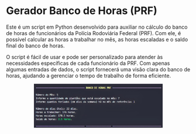 # Gerador Banco de Horas (PRF)

Este é um script em Python desenvolvido para auxiliar no cálculo do banco de horas de funcionários da Polícia Rodoviária Federal (PRF). Com ele, é possível calcular as horas a trabalhar no mês, as horas escaladas e o saldo final do banco de horas.

O script é fácil de usar e pode ser personalizado para atender às necessidades específicas de cada funcionário da PRF. Com apenas algumas entradas de dados, o script fornecerá uma visão clara do banco de horas, ajudando a gerenciar o tempo de trabalho de forma eficiente.

<p align="center">
  <img src="contador.png" width="70%">
</p>
